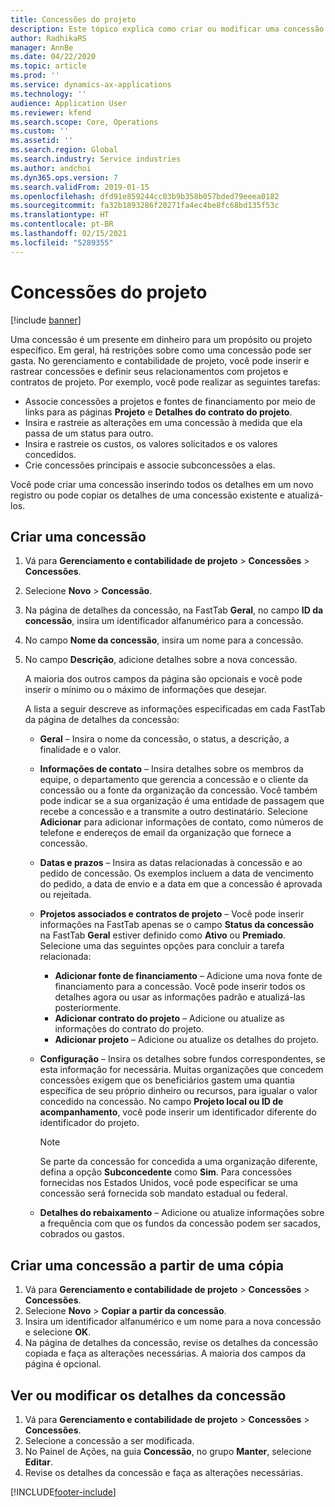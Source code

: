 ```yaml
---
title: Concessões do projeto
description: Este tópico explica como criar ou modificar uma concessão.
author: RadhikaRS
manager: AnnBe
ms.date: 04/22/2020
ms.topic: article
ms.prod: ''
ms.service: dynamics-ax-applications
ms.technology: ''
audience: Application User
ms.reviewer: kfend
ms.search.scope: Core, Operations
ms.custom: ''
ms.assetid: ''
ms.search.region: Global
ms.search.industry: Service industries
ms.author: andchoi
ms.dyn365.ops.version: 7
ms.search.validFrom: 2019-01-15
ms.openlocfilehash: dfd91e859244cc03b9b358b057bded79eeea0182
ms.sourcegitcommit: fa32b1893286f20271fa4ec4be8fc68bd135f53c
ms.translationtype: HT
ms.contentlocale: pt-BR
ms.lasthandoff: 02/15/2021
ms.locfileid: "5289355"
---
```

# <a name="project-grants"></a>Concessões do projeto

[!include [banner](../includes/banner.md)]

Uma concessão é um presente em dinheiro para um propósito ou projeto específico. Em geral, há restrições sobre como uma concessão pode ser gasta. No gerenciamento e contabilidade de projeto, você pode inserir e rastrear concessões e definir seus relacionamentos com projetos e contratos de projeto. Por exemplo, você pode realizar as seguintes tarefas:

- Associe concessões a projetos e fontes de financiamento por meio de links para as páginas **Projeto** e **Detalhes do contrato do projeto**.
- Insira e rastreie as alterações em uma concessão à medida que ela passa de um status para outro.
- Insira e rastreie os custos, os valores solicitados e os valores concedidos.
- Crie concessões principais e associe subconcessões a elas.

Você pode criar uma concessão inserindo todos os detalhes em um novo registro ou pode copiar os detalhes de uma concessão existente e atualizá-los.

## <a name="create-a-new-grant"></a>Criar uma concessão

1. Vá para **Gerenciamento e contabilidade de projeto** \> **Concessões** \> **Concessões**.
2. Selecione **Novo** \> **Concessão**.
3. Na página de detalhes da concessão, na FastTab **Geral**, no campo **ID da concessão**, insira um identificador alfanumérico para a concessão.
4. No campo **Nome da concessão**, insira um nome para a concessão.
5. No campo **Descrição**, adicione detalhes sobre a nova concessão.

    A maioria dos outros campos da página são opcionais e você pode inserir o mínimo ou o máximo de informações que desejar.

    A lista a seguir descreve as informações especificadas em cada FastTab da página de detalhes da concessão:

    - **Geral** – Insira o nome da concessão, o status, a descrição, a finalidade e o valor.
    - **Informações de contato** – Insira detalhes sobre os membros da equipe, o departamento que gerencia a concessão e o cliente da concessão ou a fonte da organização da concessão. Você também pode indicar se a sua organização é uma entidade de passagem que recebe a concessão e a transmite a outro destinatário. Selecione **Adicionar** para adicionar informações de contato, como números de telefone e endereços de email da organização que fornece a concessão.
    - **Datas e prazos** – Insira as datas relacionadas à concessão e ao pedido de concessão. Os exemplos incluem a data de vencimento do pedido, a data de envio e a data em que a concessão é aprovada ou rejeitada.
    - **Projetos associados e contratos de projeto** – Você pode inserir informações na FastTab apenas se o campo **Status da concessão** na FastTab **Geral** estiver definido como **Ativo** ou **Premiado**. Selecione uma das seguintes opções para concluir a tarefa relacionada:

        - **Adicionar fonte de financiamento** – Adicione uma nova fonte de financiamento para a concessão. Você pode inserir todos os detalhes agora ou usar as informações padrão e atualizá-las posteriormente.
        - **Adicionar contrato do projeto** – Adicione ou atualize as informações do contrato do projeto.
        - **Adicionar projeto** – Adicione ou atualize os detalhes do projeto.

    - **Configuração** – Insira os detalhes sobre fundos correspondentes, se esta informação for necessária. Muitas organizações que concedem concessões exigem que os beneficiários gastem uma quantia específica de seu próprio dinheiro ou recursos, para igualar o valor concedido na concessão. No campo **Projeto local ou ID de acompanhamento**, você pode inserir um identificador diferente do identificador do projeto.

        > [!NOTE]
        > Se parte da concessão for concedida a uma organização diferente, defina a opção **Subconcedente** como **Sim**. Para concessões fornecidas nos Estados Unidos, você pode especificar se uma concessão será fornecida sob mandato estadual ou federal.

    - **Detalhes do rebaixamento** – Adicione ou atualize informações sobre a frequência com que os fundos da concessão podem ser sacados, cobrados ou gastos.

## <a name="create-a-new-grant-from-a-copy"></a>Criar uma concessão a partir de uma cópia

1. Vá para **Gerenciamento e contabilidade de projeto** \> **Concessões** \> **Concessões**.
2. Selecione **Novo** \> **Copiar a partir da concessão**.
3. Insira um identificador alfanumérico e um nome para a nova concessão e selecione **OK**.
4. Na página de detalhes da concessão, revise os detalhes da concessão copiada e faça as alterações necessárias. A maioria dos campos da página é opcional.

## <a name="view-or-modify-grant-details"></a>Ver ou modificar os detalhes da concessão

1. Vá para **Gerenciamento e contabilidade de projeto** \> **Concessões** \> **Concessões**.
2. Selecione a concessão a ser modificada.
3. No Painel de Ações, na guia **Concessão**, no grupo **Manter**, selecione **Editar**.
4. Revise os detalhes da concessão e faça as alterações necessárias.


[!INCLUDE[footer-include](../includes/footer-banner.md)]